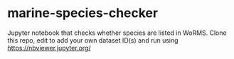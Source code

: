 # marine-species-checker
Jupyter notebook that checks  whether species are listed in WoRMS. Clone this repo, edit to add your own dataset ID(s) and run using https://nbviewer.jupyter.org/
